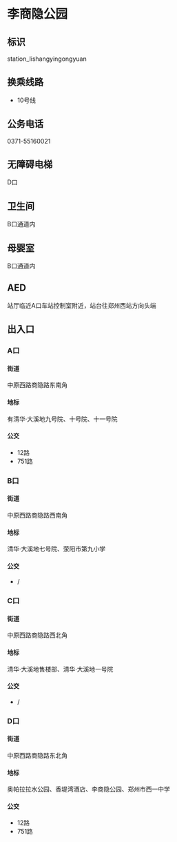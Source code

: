 # 李商隐公园

## 标识

station_lishangyingongyuan

## 换乘线路

- 10号线

## 公务电话

0371-55160021

## 无障碍电梯

D口

## 卫生间

B口通道内

## 母婴室

B口通道内

## AED

站厅临近A口车站控制室附近，站台往郑州西站方向头端

## 出入口

### A口

#### 街道

中原西路商隐路东南角

#### 地标

有清华·大溪地九号院、十号院、十一号院

#### 公交

- 12路
- 751路

### B口

#### 街道

中原西路商隐路西南角

#### 地标

清华·大溪地七号院、荥阳市第九小学

#### 公交

- /

### C口

#### 街道

中原西路商隐路西北角

#### 地标

清华·大溪地售楼部、清华·大溪地一号院

#### 公交

- /

### D口

#### 街道

中原西路商隐路东北角

#### 地标

奥帕拉拉水公园、香堤湾酒店、李商隐公园、郑州市西一中学

#### 公交

- 12路
- 751路

